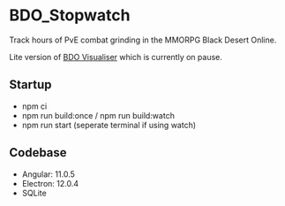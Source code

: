 # BDO_Stopwatch
Track hours of PvE combat grinding in the MMORPG Black Desert Online. 

Lite version of [BDO Visualiser](https://github.com/StephenDevenney/BDO_Visualiser) which is currently on pause.

## Startup
- npm ci
- npm run build:once / npm run build:watch
- npm run start (seperate terminal if using watch)

## Codebase
- Angular: 11.0.5
- Electron: 12.0.4
- SQLite
